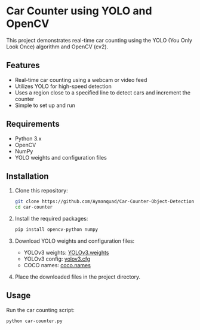 # Car Counter using YOLO and OpenCV

This project demonstrates real-time car counting using the YOLO (You Only Look Once) algorithm and OpenCV (cv2).

## Features

- Real-time car counting using a webcam or video feed
- Utilizes YOLO for high-speed detection
- Uses a region close to a specified line to detect cars and increment the counter
- Simple to set up and run

## Requirements

- Python 3.x
- OpenCV
- NumPy
- YOLO weights and configuration files

## Installation

1. Clone this repository:
    ```sh
    git clone https://github.com/Aymanquad/Car-Counter-Object-Detection-.git
    cd car-counter
    ```

2. Install the required packages:
    ```sh
    pip install opencv-python numpy
    ```

3. Download YOLO weights and configuration files:
    - YOLOv3 weights: [YOLOv3.weights](https://pjreddie.com/media/files/yolov3.weights)
    - YOLOv3 config: [yolov3.cfg](https://github.com/pjreddie/darknet/blob/master/cfg/yolov3.cfg)
    - COCO names: [coco.names](https://github.com/pjreddie/darknet/blob/master/data/coco.names)

4. Place the downloaded files in the project directory.

## Usage

Run the car counting script:
```sh
python car-counter.py
